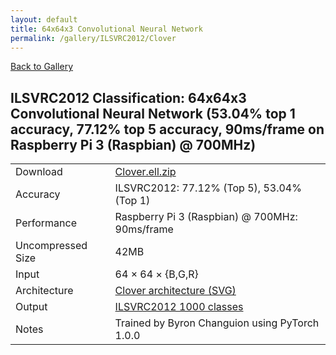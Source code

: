 ```yaml
---
layout: default
title: 64x64x3 Convolutional Neural Network
permalink: /gallery/ILSVRC2012/Clover
---
```


[Back to Gallery](/ELL/gallery)

## ILSVRC2012 Classification: 64x64x3 Convolutional Neural Network (53.04% top 1 accuracy, 77.12% top 5 accuracy, 90ms/frame on Raspberry Pi 3 (Raspbian) @ 700MHz)

<table class="table table-striped table-bordered">
    <tr>
        <td> Download </td>
        <td colspan="3"> <a href="https://github.com/Microsoft/ELL-models/raw/master/models/ILSVRC2012/Clover/Clover.ell.zip">Clover.ell.zip</a></td>
    </tr>
    <tr>
        <td> Accuracy </td>
        <td colspan="3"> ILSVRC2012: 77.12% (Top 5), 53.04% (Top 1) </td>
    </tr>
    <tr>
        <td> Performance </td>
        <td colspan="3"> Raspberry Pi 3 (Raspbian) @ 700MHz: 90ms/frame </td>
    </tr>
    <tr>
        <td> Uncompressed Size </td>
        <td colspan="3"> 42MB </td>
    </tr>
    <tr>
        <td> Input </td>
        <td colspan="3"> 64 &times; 64 &times; {B,G,R} </td>
    </tr>
    <tr>
        <td> Architecture </td>
        <td>
            <a href="https://github.com/Microsoft/ELL-models/raw/master/models/ILSVRC2012/Clover/Clover.cntk.svg?sanitize=true" target="_blank">Clover architecture (SVG)</a>
        </td>
    </tr>
    <tr>
        <td> Output </td>
        <td colspan="3"> <a href="https://github.com/Microsoft/ELL-models/raw/master/models/ILSVRC2012/categories.txt">ILSVRC2012 1000 classes</a> </td>
    </tr>
    <tr>
        <td> Notes </td>
        <td colspan="3"> Trained by Byron Changuion using PyTorch 1.0.0 </td>
    </tr>
</table>


